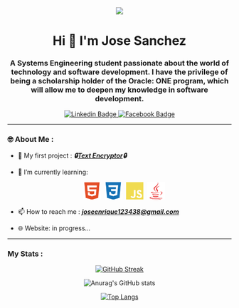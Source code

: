 <div id="header" align="center">
  <img src="https://media.giphy.com/media/zOvBKUUEERdNm/giphy.gif" width="200" />
  <h1 align="center">Hi 👋 I'm Jose Sanchez</hi>
  <h3 align="center">A Systems Engineering student passionate about the world of technology and software development. I have the privilege of being a scholarship holder of the Oracle: ONE program, which will allow me to deepen my knowledge in software development.
</div>
  
<div id="badges" align="center">
  <a href="https://www.linkedin.com/in/jose-sanchez-eisi/" target="blank">
     <img src="https://img.shields.io/badge/LinkedIn-0077B5?style=for-the-badge&logo=linkedin&logoColor=white"
        alt="Linkedin Badge" />
  </a>
  
  <a href="https://www.facebook.com/joseenrique.sanchezravello.9/" target="blank">
     <img src="https://img.shields.io/badge/Facebook-1877F2?style=for-the-badge&logo=facebook&logoColor=white"
        alt="Facebook Badge" />
  </a>
</div> 
  
  
---
### 🤓 About Me :

- 🔭 My first project : ***🔒[Text Encryptor](https://thejose24.github.io/Challenge-ONE/)🔒***
- 🌱 I’m currently learning:
  <div id="icons" align="center">
   <img src="https://github.com/devicons/devicon/blob/master/icons/html5/html5-plain.svg" title="HTML5" alt="HTML" width="40" height="40">&nbsp;
   <img src="https://github.com/devicons/devicon/blob/master/icons/css3/css3-plain.svg" title="CSS" alt="CSS" width="40" height="40">&nbsp;
   <img src="https://github.com/devicons/devicon/blob/master/icons/javascript/javascript-plain.svg" title="JavaScript" alt="JavaScript" width="40" height="40">&nbsp;
   <img src="https://github.com/devicons/devicon/blob/master/icons/java/java-plain.svg" title="Java" alt="Java" width="40" height="40">&nbsp;
   
  </div> 
- 📫 How to reach me : ***joseenrique123438@gmail.com***
- 🌐 Website: in progress...

  
---  
  ### My Stats :
<div id="stats" align="center">
 
  [![GitHub Streak](https://streak-stats.demolab.com?user=TheJose24&theme=dark&hide_border=true)](https://git.io/streak-stats)
  
  ![Anurag's GitHub stats](https://github-readme-stats.vercel.app/api?username=TheJose24&show_icons=true&theme=tokyonight)
  
  [![Top Langs](https://github-readme-stats.vercel.app/api/top-langs/?username=TheJose24)](https://github.com/anuraghazra/github-readme-stats)
  
</div>
